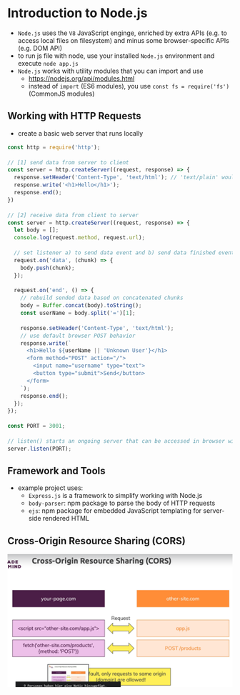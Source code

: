 # Introduction to Node.js

- `Node.js` uses the `V8` JavaScript enginge, enriched by extra APIs (e.g. to access local files on filesystem) and minus some browser-specific APIs (e.g. DOM API)
- to run js file with node, use your installed `Node.js` environment and execute `node app.js`
- `Node.js` works with utility modules that you can import and use
  - <https://nodejs.org/api/modules.html>
  - instead of `import` (ES6 modules), you use `const fs = require('fs')` (CommonJS modules)

## Working with HTTP Requests

- create a basic web server that runs locally

```JavaScript
const http = require('http');

// [1] send data from server to client
const server = http.createServer((request, response) => {
  response.setHeader('Content-Type', 'text/html'); // 'text/plain' would display exact string
  response.write('<h1>Hello</h1>');
  response.end();
})

// [2] receive data from client to server
const server = http.createServer((request, response) => {
  let body = [];
  console.log(request.method, request.url);

  // set listener a) to send data event and b) send data finished event
  request.on('data', (chunk) => {
    body.push(chunk);
  });

  request.on('end', () => {
    // rebuild sended data based on concatenated chunks
    body = Buffer.concat(body).toString();
    const userName = body.split('=')[1];

    response.setHeader('Content-Type', 'text/html');
    // use default browser POST behavior
    response.write(`
      <h1>Hello ${userName || 'Unknown User'}</h1>
      <form method="POST" action="/">
        <input name="username" type="text">
        <button type="submit">Send</button>
      </form>
    `);
    response.end();
  });
});

const PORT = 3001;

// listen() starts an ongoing server that can be accessed in browser with localhost:3000
server.listen(PORT);
```

## Framework and Tools

- example project uses:
  - `Express.js` is a framework to simplify working with Node.js
  - `body-parser`: npm package to parse the body of HTTP requests
  - `ejs`: npm package for embedded JavaScript templating for server-side rendered HTML

## Cross-Origin Resource Sharing (CORS)

![](/slides/45_cors.png)
